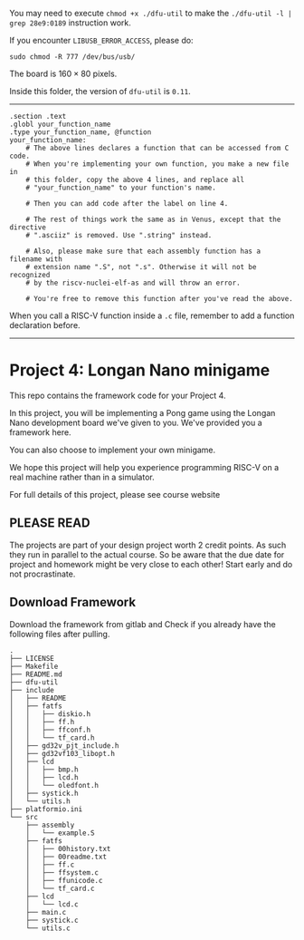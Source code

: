 You may need to execute `chmod +x ./dfu-util` to make the `./dfu-util -l | grep 28e9:0189` instruction work.

If you encounter `LIBUSB_ERROR_ACCESS`, please do: 
```
sudo chmod -R 777 /dev/bus/usb/
```

The board is $160\times 80$ pixels.

Inside this folder, the version of `dfu-util` is `0.11`.

---

```
.section .text
.globl your_function_name
.type your_function_name, @function
your_function_name:
	# The above lines declares a function that can be accessed from C code.
	# When you're implementing your own function, you make a new file in
	# this folder, copy the above 4 lines, and replace all
	# "your_function_name" to your function's name.

	# Then you can add code after the label on line 4.

	# The rest of things work the same as in Venus, except that the directive
	# ".asciiz" is removed. Use ".string" instead.

	# Also, please make sure that each assembly function has a filename with 
	# extension name ".S", not ".s". Otherwise it will not be recognized
	# by the riscv-nuclei-elf-as and will throw an error.

	# You're free to remove this function after you've read the above.
```

When you call a RISC-V function inside a `.c` file, remember to add a function declaration before.

---

# Project 4: Longan Nano minigame

This repo contains the framework code for your Project 4. 

In this project, you will be implementing a Pong game using the Longan Nano development board we've given to you. We've provided you a framework here.

You can also choose to implement your own minigame.

We hope this project will help you experience programming RISC-V on a real machine rather than in a simulator.

For full details of this project, please see course website

## PLEASE READ

The projects are part of your design project worth 2 credit points. As such they run in parallel to the actual course. So be aware that the due date for project and homework might be very close to each other! Start early and do not procrastinate.

## Download Framework

Download the framework from gitlab and Check if you already have the following files after pulling.

```
.
├── LICENSE
├── Makefile
├── README.md
├── dfu-util
├── include
│   ├── README
│   ├── fatfs
│   │   ├── diskio.h
│   │   ├── ff.h
│   │   ├── ffconf.h
│   │   └── tf_card.h
│   ├── gd32v_pjt_include.h
│   ├── gd32vf103_libopt.h
│   ├── lcd
│   │   ├── bmp.h
│   │   ├── lcd.h
│   │   └── oledfont.h
│   ├── systick.h
│   └── utils.h
├── platformio.ini
└── src
    ├── assembly
    │   └── example.S
    ├── fatfs
    │   ├── 00history.txt
    │   ├── 00readme.txt
    │   ├── ff.c
    │   ├── ffsystem.c
    │   ├── ffunicode.c
    │   └── tf_card.c
    ├── lcd
    │   └── lcd.c
    ├── main.c
    ├── systick.c
    └── utils.c
```
